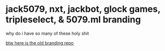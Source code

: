 # jack5079, nxt, jackbot, glock games, tripleselect, & 5079.ml branding

why do i have so many of these holy shit

[btw here is the old branding repo](https://github.com/Jack5079/branding/tree/060c5cae56a122726d5139d5eb4ec17180f0e370)
